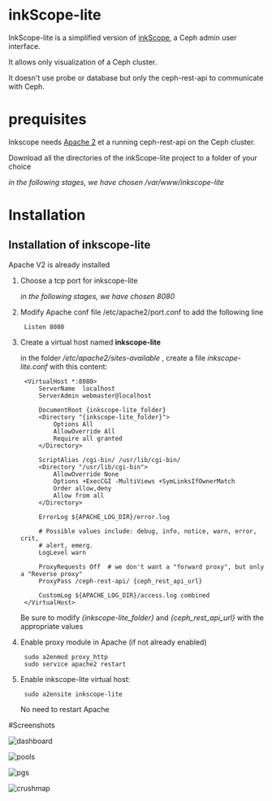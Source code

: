 inkScope-lite
=============

InkScope-lite is a simplified version of [inkScope](https://github.com/inkscope/inkscope), a Ceph admin user interface.

It allows only visualization of a Ceph cluster.

It doesn't use probe or database but only the ceph-rest-api to communicate with Ceph.

# prequisites
Inkscope needs [Apache 2](http://httpd.apache.org/) et a running ceph-rest-api on the Ceph cluster.

Download all the directories of the inkScope-lite project to a folder of your choice

_in the following stages, we have chosen /var/www/inkscope-lite_

# Installation

## Installation of inkscope-lite

Apache V2 is already installed

1. Choose a tcp port for inkscope-lite

    *in the following stages, we have chosen 8080*

1. Modify Apache conf file /etc/apache2/port.conf to add the following line

        Listen 8080

1. Create a virtual host named **inkscope-lite**

    in the folder */etc/apache2/sites-available* ,
    create a file *inkscope-lite.conf* with this content:

        <VirtualHost *:8080>
            ServerName  localhost
            ServerAdmin webmaster@localhost

            DocumentRoot {inkscope-lite_folder}
            <Directory "{inkscope-lite_folder}">
                Options All
                AllowOverride All
                Require all granted
            </Directory>

            ScriptAlias /cgi-bin/ /usr/lib/cgi-bin/
            <Directory "/usr/lib/cgi-bin">
                AllowOverride None
                Options +ExecCGI -MultiViews +SymLinksIfOwnerMatch
                Order allow,deny
                Allow from all
            </Directory>

            ErrorLog ${APACHE_LOG_DIR}/error.log

            # Possible values include: debug, info, notice, warn, error, crit,
            # alert, emerg.
            LogLevel warn

            ProxyRequests Off  # we don't want a "forward proxy", but only a "Reverse proxy"
            ProxyPass /ceph-rest-api/ {ceph_rest_api_url}

            CustomLog ${APACHE_LOG_DIR}/access.log combined
        </VirtualHost>

    Be sure to modify *{inkscope-lite_folder}* and *{ceph_rest_api_url}* with the appropriate values

1. Enable proxy module in Apache (if not already enabled)

        sudo a2enmod proxy_http
        sudo service apache2 restart

1. Enable inkscope-lite virtual host:

        sudo a2ensite inkscope-lite

    No need to restart Apache

#Screenshots

![dashboard](img/ScreenShot-dashboard.png)

![pools](img/ScreenShot-pool.png)

![pgs](img/ScreenShot-pg.png)

![crushmap](img/ScreenShot-crushmap.png)